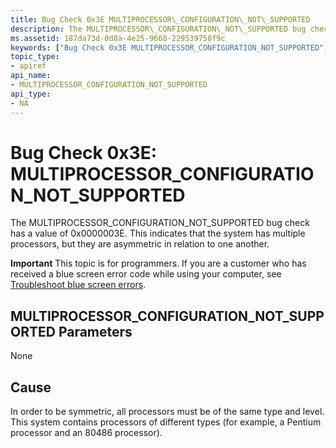 ```yaml
---
title: Bug Check 0x3E MULTIPROCESSOR\_CONFIGURATION\_NOT\_SUPPORTED
description: The MULTIPROCESSOR\_CONFIGURATION\_NOT\_SUPPORTED bug check has a value of 0x0000003E. This indicates that the system has multiple processors, but they are asymmetric in relation to one another.
ms.assetid: 187da73d-0d8a-4e25-9668-229539758f9c
keywords: ["Bug Check 0x3E MULTIPROCESSOR_CONFIGURATION_NOT_SUPPORTED", "MULTIPROCESSOR_CONFIGURATION_NOT_SUPPORTED"]
topic_type:
- apiref
api_name:
- MULTIPROCESSOR_CONFIGURATION_NOT_SUPPORTED
api_type:
- NA
---
```


# Bug Check 0x3E: MULTIPROCESSOR\_CONFIGURATION\_NOT\_SUPPORTED


The MULTIPROCESSOR\_CONFIGURATION\_NOT\_SUPPORTED bug check has a value of 0x0000003E. This indicates that the system has multiple processors, but they are asymmetric in relation to one another.

**Important** This topic is for programmers. If you are a customer who has received a blue screen error code while using your computer, see [Troubleshoot blue screen errors](http://windows.microsoft.com/windows-10/troubleshoot-blue-screen-errors).

## MULTIPROCESSOR\_CONFIGURATION\_NOT\_SUPPORTED Parameters


None

Cause
-----

In order to be symmetric, all processors must be of the same type and level. This system contains processors of different types (for example, a Pentium processor and an 80486 processor).

 

 




